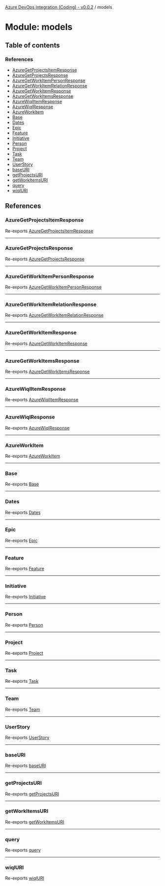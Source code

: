 [Azure DevOps Integration (Coding) - v0.0.2](../README.md) / models

# Module: models

## Table of contents

### References

- [AzureGetProjectsItemResponse](models.md#azuregetprojectsitemresponse)
- [AzureGetProjectsResponse](models.md#azuregetprojectsresponse)
- [AzureGetWorkItemPersonResponse](models.md#azuregetworkitempersonresponse)
- [AzureGetWorkItemRelationResponse](models.md#azuregetworkitemrelationresponse)
- [AzureGetWorkItemResponse](models.md#azuregetworkitemresponse)
- [AzureGetWorkItemsResponse](models.md#azuregetworkitemsresponse)
- [AzureWiqlItemResponse](models.md#azurewiqlitemresponse)
- [AzureWiqlResponse](models.md#azurewiqlresponse)
- [AzureWorkItem](models.md#azureworkitem)
- [Base](models.md#base)
- [Dates](models.md#dates)
- [Epic](models.md#epic)
- [Feature](models.md#feature)
- [Initiative](models.md#initiative)
- [Person](models.md#person)
- [Project](models.md#project)
- [Task](models.md#task)
- [Team](models.md#team)
- [UserStory](models.md#userstory)
- [baseURI](models.md#baseuri)
- [getProjectsURI](models.md#getprojectsuri)
- [getWorkItemsURI](models.md#getworkitemsuri)
- [query](models.md#query)
- [wiqlURI](models.md#wiqluri)

## References

### AzureGetProjectsItemResponse

Re-exports [AzureGetProjectsItemResponse](../classes/models_azureDevOps_getProjects_azureGetProjectsItemResponse.AzureGetProjectsItemResponse.md)

___

### AzureGetProjectsResponse

Re-exports [AzureGetProjectsResponse](../classes/models_azureDevOps_getProjects_azureGetProjectsResponse.AzureGetProjectsResponse.md)

___

### AzureGetWorkItemPersonResponse

Re-exports [AzureGetWorkItemPersonResponse](../classes/models_azureDevOps_getWorkItems_azureGetWorkItemPersonResponse.AzureGetWorkItemPersonResponse.md)

___

### AzureGetWorkItemRelationResponse

Re-exports [AzureGetWorkItemRelationResponse](../classes/models_azureDevOps_getWorkItems_azureGetWorkItemRelationResponse.AzureGetWorkItemRelationResponse.md)

___

### AzureGetWorkItemResponse

Re-exports [AzureGetWorkItemResponse](../classes/models_azureDevOps_getWorkItems_azureGetWorkItemResponse.AzureGetWorkItemResponse.md)

___

### AzureGetWorkItemsResponse

Re-exports [AzureGetWorkItemsResponse](../classes/models_azureDevOps_getWorkItems_azureGetWorkItemsResponse.AzureGetWorkItemsResponse.md)

___

### AzureWiqlItemResponse

Re-exports [AzureWiqlItemResponse](../classes/models_azureDevOps_wiql_azureWiqlItemResponse.AzureWiqlItemResponse.md)

___

### AzureWiqlResponse

Re-exports [AzureWiqlResponse](../classes/models_azureDevOps_wiql_azureWiqlResponse.AzureWiqlResponse.md)

___

### AzureWorkItem

Re-exports [AzureWorkItem](../classes/models_azureDevOps_azureWorkItem.AzureWorkItem.md)

___

### Base

Re-exports [Base](../classes/models_agile_base.Base.md)

___

### Dates

Re-exports [Dates](../classes/models_agile_dates.Dates.md)

___

### Epic

Re-exports [Epic](../classes/models_agile_epic.Epic.md)

___

### Feature

Re-exports [Feature](../classes/models_agile_feature.Feature.md)

___

### Initiative

Re-exports [Initiative](../classes/models_agile_initiative.Initiative.md)

___

### Person

Re-exports [Person](../classes/models_agile_person.Person.md)

___

### Project

Re-exports [Project](../classes/models_agile_project.Project.md)

___

### Task

Re-exports [Task](../classes/models_agile_task.Task.md)

___

### Team

Re-exports [Team](../classes/models_agile_team.Team.md)

___

### UserStory

Re-exports [UserStory](../classes/models_agile_userStory.UserStory.md)

___

### baseURI

Re-exports [baseURI](models_azureDevOps_baseURI.md#baseuri)

___

### getProjectsURI

Re-exports [getProjectsURI](models_azureDevOps_getProjects_resourceURI.md#getprojectsuri)

___

### getWorkItemsURI

Re-exports [getWorkItemsURI](models_azureDevOps_getWorkItems_resourceURI.md#getworkitemsuri)

___

### query

Re-exports [query](models_azureDevOps_wiql_query.md#query)

___

### wiqlURI

Re-exports [wiqlURI](models_azureDevOps_wiql_resourceURI.md#wiqluri)
